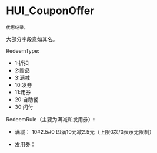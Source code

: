 # HUI_CouponOffer

    优惠纪录。

大部分字段意如其名。

RedeemType:
* 1:折扣
* 2:赠品
* 3:满减
* 10:发券
* 11:用券
* 20:自助餐
* 30:闪付

 
RedeemRule（主要为满减和发用券）:
* 满减：
        10#2.5#0
        即满10元减2.5元（上限0次/0表示无限制）


* 发用券：
